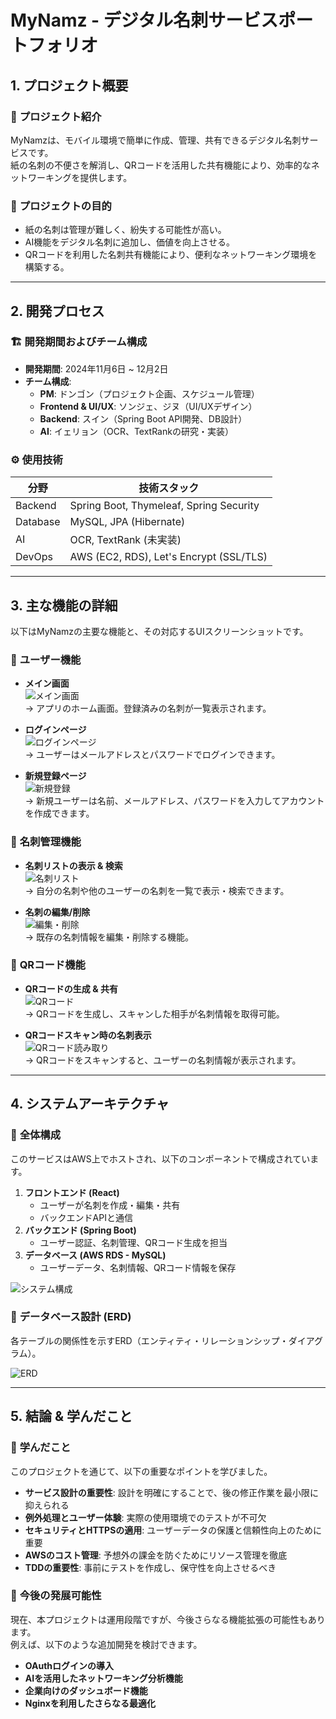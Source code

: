 
# **MyNamz - デジタル名刺サービスポートフォリオ**

## **1. プロジェクト概要**

### 📌 **プロジェクト紹介**
MyNamzは、モバイル環境で簡単に作成、管理、共有できるデジタル名刺サービスです。  
紙の名刺の不便さを解消し、QRコードを活用した共有機能により、効率的なネットワーキングを提供します。

### 🎯 **プロジェクトの目的**
- 紙の名刺は管理が難しく、紛失する可能性が高い。  
- AI機能をデジタル名刺に追加し、価値を向上させる。  
- QRコードを利用した名刺共有機能により、便利なネットワーキング環境を構築する。  

---

## **2. 開発プロセス**

### 🏗 **開発期間およびチーム構成**
- **開発期間**: 2024年11月6日 ~ 12月2日  
- **チーム構成**:
  - **PM**: ドンゴン（プロジェクト企画、スケジュール管理）  
  - **Frontend & UI/UX**: ソンジェ、ジヌ（UI/UXデザイン）  
  - **Backend**: スイン（Spring Boot API開発、DB設計）  
  - **AI**: イェリョン（OCR、TextRankの研究・実装）  

### ⚙ **使用技術**
| 分野       | 技術スタック                                              |
| -------- | --------------------------------------------------- |
| Backend  | Spring Boot, Thymeleaf, Spring Security             |
| Database | MySQL, JPA (Hibernate)                              |
| AI       | OCR, TextRank (未実装)                                 |
| DevOps   | AWS (EC2, RDS), Let's Encrypt (SSL/TLS) |

---

## **3. 主な機能の詳細**

以下はMyNamzの主要な機能と、その対応するUIスクリーンショットです。

### 📌 **ユーザー機能**
- **メイン画面**  
  ![メイン画面](https://github.com/seoburuk/mynamz-2/blob/main/image/mynamz_main.png?raw=true)  
  → アプリのホーム画面。登録済みの名刺が一覧表示されます。

- **ログインページ**  
  ![ログインページ](https://github.com/seoburuk/mynamz-2/blob/main/image/mynamz_login.png?raw=true)  
  → ユーザーはメールアドレスとパスワードでログインできます。

- **新規登録ページ**  
  ![新規登録](https://github.com/seoburuk/mynamz-2/blob/main/image/mynamz_first.png?raw=true)  
  → 新規ユーザーは名前、メールアドレス、パスワードを入力してアカウントを作成できます。

### 📌 **名刺管理機能**
- **名刺リストの表示 & 検索**  
  ![名刺リスト](https://github.com/seoburuk/mynamz-2/blob/main/image/mynamz_list.JPG?raw=true)  
  → 自分の名刺や他のユーザーの名刺を一覧で表示・検索できます。

- **名刺の編集/削除**  
  ![編集・削除](https://github.com/seoburuk/mynamz-2/blob/main/image/mynamz_main3.png?raw=true)  
  → 既存の名刺情報を編集・削除する機能。

### 📌 **QRコード機能**
- **QRコードの生成 & 共有**  
  ![QRコード](https://github.com/seoburuk/mynamz-2/blob/main/image/mynamz_qr.png?raw=true)  
  → QRコードを生成し、スキャンした相手が名刺情報を取得可能。

- **QRコードスキャン時の名刺表示**  
  ![QRコード読み取り](https://github.com/seoburuk/mynamz-2/blob/main/image/mynamz_qrpage.png?raw=true)  
  → QRコードをスキャンすると、ユーザーの名刺情報が表示されます。

---

## **4. システムアーキテクチャ**

### 📌 **全体構成**
このサービスはAWS上でホストされ、以下のコンポーネントで構成されています。

1. **フロントエンド (React)**  
   - ユーザーが名刺を作成・編集・共有  
   - バックエンドAPIと通信  
2. **バックエンド (Spring Boot)**  
   - ユーザー認証、名刺管理、QRコード生成を担当  
3. **データベース (AWS RDS - MySQL)**  
   - ユーザーデータ、名刺情報、QRコード情報を保存  

![システム構成](https://github.com/seoburuk/mynamz-2/blob/main/image/mynamz_sys.png?raw=true)  

### 📌 **データベース設計 (ERD)**
各テーブルの関係性を示すERD（エンティティ・リレーションシップ・ダイアグラム）。

![ERD](https://github.com/seoburuk/mynamz-2/blob/main/image/mynamz-erd.png?raw=true)  

---
## **5. 結論 & 学んだこと**

### 🎯 **学んだこと**
このプロジェクトを通じて、以下の重要なポイントを学びました。  

- **サービス設計の重要性**: 設計を明確にすることで、後の修正作業を最小限に抑えられる  
- **例外処理とユーザー体験**: 実際の使用環境でのテストが不可欠  
- **セキュリティとHTTPSの適用**: ユーザーデータの保護と信頼性向上のために重要  
- **AWSのコスト管理**: 予想外の課金を防ぐためにリソース管理を徹底  
- **TDDの重要性**: 事前にテストを作成し、保守性を向上させるべき  

### 🚀 **今後の発展可能性**
現在、本プロジェクトは運用段階ですが、今後さらなる機能拡張の可能性もあります。  
例えば、以下のような追加開発を検討できます。  

- **OAuthログインの導入**  
- **AIを活用したネットワーキング分析機能**  
- **企業向けのダッシュボード機能**  
- **Nginxを利用したさらなる最適化**  

